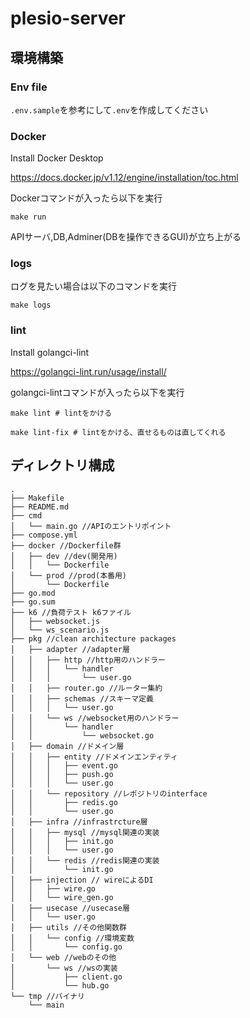 # plesio-server

## 環境構築
### Env file

```.env.sample```を参考にして```.env```を作成してください

### Docker

Install Docker Desktop

https://docs.docker.jp/v1.12/engine/installation/toc.html


Dockerコマンドが入ったら以下を実行
```
make run
```
APIサーバ,DB,Adminer(DBを操作できるGUI)が立ち上がる

### logs
ログを見たい場合は以下のコマンドを実行
```
make logs
```

### lint
Install golangci-lint

https://golangci-lint.run/usage/install/

golangci-lintコマンドが入ったら以下を実行
```
make lint # lintをかける

make lint-fix # lintをかける、直せるものは直してくれる
```

## ディレクトリ構成
```
.
├── Makefile 
├── README.md
├── cmd
│   └── main.go //APIのエントリポイント
├── compose.yml
├── docker //Dockerfile群
│   ├── dev //dev(開発用)
│   │   └── Dockerfile
│   └── prod //prod(本番用)
│       └── Dockerfile
├── go.mod
├── go.sum
├── k6 //負荷テスト k6ファイル
│   ├── websocket.js
│   └── ws_scenario.js
├── pkg //clean architecture packages
│   ├── adapter //adapter層
│   │   ├── http //http用のハンドラー
│   │   │   └── handler
│   │   │       └── user.go
│   │   ├── router.go //ルーター集約
│   │   ├── schemas //スキーマ定義
│   │   │   └── user.go
│   │   └── ws //websocket用のハンドラー
│   │       └── handler
│   │           └── websocket.go
│   ├── domain //ドメイン層
│   │   ├── entity //ドメインエンティティ
│   │   │   ├── event.go
│   │   │   ├── push.go
│   │   │   └── user.go
│   │   └── repository //レポジトリのinterface
│   │       ├── redis.go
│   │       └── user.go
│   ├── infra //infrastrcture層
│   │   ├── mysql //mysql関連の実装
│   │   │   ├── init.go
│   │   │   └── user.go
│   │   └── redis //redis関連の実装
│   │       └── init.go
│   ├── injection // wireによるDI
│   │   ├── wire.go
│   │   └── wire_gen.go
│   ├── usecase //usecase層
│   │   └── user.go
│   ├── utils //その他関数群
│   │   └── config //環境変数
│   │       └── config.go
│   └── web //webのその他
│       └── ws //wsの実装
│           ├── client.go
│           └── hub.go
└── tmp //バイナリ
    └── main
```